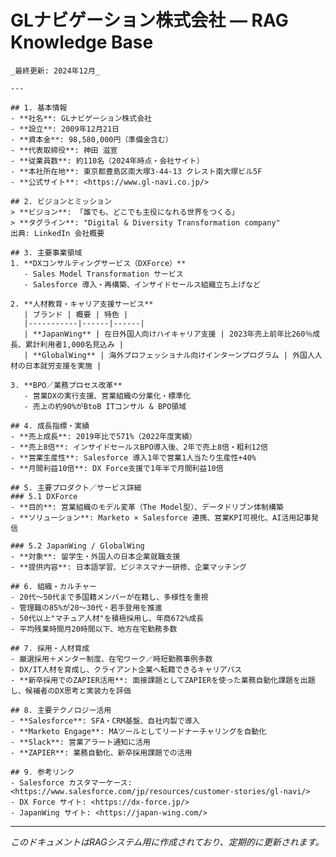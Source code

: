 # GLナビゲーション株式会社 — RAG Knowledge Base
    
    _最終更新: 2024年12月_
    
    ---
    
    ## 1. 基本情報
    - **社名**: GLナビゲーション株式会社
    - **設立**: 2009年12月21日
    - **資本金**: 98,580,000円（準備金含む）
    - **代表取締役**: 神田 滋宣
    - **従業員数**: 約110名（2024年時点・会社サイト）
    - **本社所在地**: 東京都豊島区南大塚3-44-13 クレスト南大塚ビル5F
    - **公式サイト**: <https://www.gl-navi.co.jp/>
    
    ## 2. ビジョンとミッション
    > **ビジョン**: 「誰でも、どこでも主役になれる世界をつくる」  
    > **タグライン**: "Digital & Diversity Transformation company"  
    出典: LinkedIn 会社概要
    
    ## 3. 主要事業領域
    1. **DXコンサルティングサービス（DXForce）**
       - Sales Model Transformation サービス  
       - Salesforce 導入・再構築、インサイドセールス組織立ち上げなど
    
    2. **人材教育・キャリア支援サービス**  
       | ブランド | 概要 | 特色 |
       |-----------|------|------|
       | **JapanWing** | 在日外国人向けハイキャリア支援 | 2023年売上前年比260％成長、累計利用者1,000名見込み |
       | **GlobalWing** | 海外プロフェッショナル向けインターンプログラム | 外国人人材の日本就労支援を実施 |
    
    3. **BPO／業務プロセス改革**  
       - 営業DXの実行支援、営業組織の分業化・標準化  
       - 売上の約90%がBtoB ITコンサル & BPO領域  
    
    ## 4. 成長指標・実績
    - **売上成長**: 2019年比で571%（2022年度実績）  
    - **売上8倍**: インサイドセールスBPO導入後、2年で売上8倍・粗利12倍  
    - **営業生産性**: Salesforce 導入1年で営業1人当たり生産性+40%  
    - **月間利益10倍**: DX Force支援で1年半で月間利益10倍  
    
    ## 5. 主要プロダクト／サービス詳細
    ### 5.1 DXForce
    - **目的**: 営業組織のモデル変革（The Model型）、データドリブン体制構築  
    - **ソリューション**: Marketo × Salesforce 連携、営業KPI可視化、AI活用記事発信
    
    ### 5.2 JapanWing / GlobalWing
    - **対象**: 留学生・外国人の日本企業就職支援  
    - **提供内容**: 日本語学習、ビジネスマナー研修、企業マッチング
    
    ## 6. 組織・カルチャー
    - 20代〜50代まで多国籍メンバーが在籍し、多様性を重視  
    - 管理職の85%が20〜30代・若手登用を推進  
    - 50代以上"マチュア人材"を積極採用し、年商672%成長
    - 平均残業時間月20時間以下、地方在宅勤務多数
    
    ## 7. 採用・人材育成
    - 厳選採用＋メンター制度、在宅ワーク／時短勤務事例多数  
    - DX/IT人材を育成し、クライアント企業へ転籍できるキャリアパス
    - **新卒採用でのZAPIER活用**: 面接課題としてZAPIERを使った業務自動化課題を出題し、候補者のDX思考と実装力を評価
    
    ## 8. 主要テクノロジー活用
    - **Salesforce**: SFA・CRM基盤、自社内製で導入  
    - **Marketo Engage**: MAツールとしてリードナーチャリングを自動化  
    - **Slack**: 営業アラート通知に活用  
    - **ZAPIER**: 業務自動化、新卒採用課題での活用
    
    ## 9. 参考リンク
    - Salesforce カスタマーケース: <https://www.salesforce.com/jp/resources/customer-stories/gl-navi/>
    - DX Force サイト: <https://dx-force.jp/>
    - JapanWing サイト: <https://japan-wing.com/>

---
*このドキュメントはRAGシステム用に作成されており、定期的に更新されます。* 